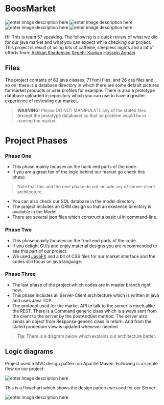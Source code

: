 
# BoosMarket
![enter image description here](https://img.shields.io/github/languages/count/AdvProg2020/Project_team-57) ![enter image description here](https://img.shields.io/github/v/release/AdvProg2020/Project_team-57?color=#ffb300%20)  ![enter image description here](https://img.shields.io/github/repo-size/AdvProg2020/Project_team-57) ![enter image description here](https://img.shields.io/github/contributors/AdvProg2020/Project_team-57)

Hi! This is team 57 speaking. The following is a quick review of what we did for our java market and what you can expect while checking our project.
This project is result of using lots of caffeine, sleepless nights and a lot of efforts from:
[Ashkan Khademian](https://github.com/ashkan-khd)
[Sepehr Kianian](https://github.com/sepehrkianian09)
[Hossein Aghaei](https://github.com/hossein2079)


## Files
The project contains of 62 java classes, 71 fxml files, and 26 css files and so on. there is a database directory in which there are some default pictures for market products or user profiles for example. 
There is also a prototype database uploaded in repository which you can use to have a greater experience of reviewing our market.
> **WARNING:** Please DO NOT MANIPULATE any of the stated files (except the prototype database) so that no problem would be in running the market.

# Project Phases
### Phase One
- This phase mainly focuses on the back end parts of the code.
- If you are a great fan of the logic behind our market go check this phase.
> Note that this and the next phase do not include any of server-client architecture
- You can also check our SQL database in the model directory.
- The project includes an ORM design so that an existence directory is available in the Model.
- There are several json files which construct a basic ui in command-line.
### Phase Two
- This phase mainly focuses on the front end parts of the code.
-  If you delight GUIs and enjoy material designs you are recommended to see this part of our project.
- We used [JavaFX](https://www.oracle.com/java/technologies/javase/javafx-overview.html) and a bit of CSS files for our market interface and the codes still focus on java language.
### Phase Three
- The last phase of the project which codes are in master branch right now.
- This phase includes all Server-Client architecture which is written in java and uses Java TCP.
- The protocol used for the market API to talk to the server is much alike the REST. There is a Command generic class which is always sent from the client to the server by the postAndGet method. The server also sends an object from Response generic class in return. And from the stated procedure view is updated whenever needed.
>  **Tip**: There is a diagram below which explains our architecture better.

## Logic diagrams

Project used a MVC design pattern on Apache Maven. Following is a simple flow on our project:

![enter image description here](http://uupload.ir/files/z3o0_screenshot_%28437%29.png)

This is a flowchart which shows the design pattern we used for our Server:

![enter image description here](http://uupload.ir/files/d4ze_screenshot_%28438%29.png)
